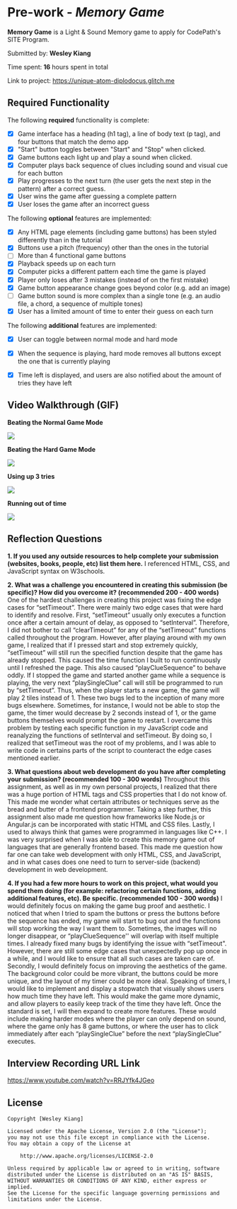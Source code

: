 # Pre-work - *Memory Game*

**Memory Game** is a Light & Sound Memory game to apply for CodePath's SITE Program. 

Submitted by: **Wesley Kiang**

Time spent: **16** hours spent in total

Link to project: https://unique-atom-diplodocus.glitch.me

## Required Functionality

The following **required** functionality is complete:

* [x] Game interface has a heading (h1 tag), a line of body text (p tag), and four buttons that match the demo app
* [x] "Start" button toggles between "Start" and "Stop" when clicked. 
* [x] Game buttons each light up and play a sound when clicked. 
* [x] Computer plays back sequence of clues including sound and visual cue for each button
* [x] Play progresses to the next turn (the user gets the next step in the pattern) after a correct guess. 
* [x] User wins the game after guessing a complete pattern
* [x] User loses the game after an incorrect guess

The following **optional** features are implemented:

* [x] Any HTML page elements (including game buttons) has been styled differently than in the tutorial
* [x] Buttons use a pitch (frequency) other than the ones in the tutorial
* [ ] More than 4 functional game buttons
* [x] Playback speeds up on each turn
* [x] Computer picks a different pattern each time the game is played
* [x] Player only loses after 3 mistakes (instead of on the first mistake)
* [x] Game button appearance change goes beyond color (e.g. add an image)
* [ ] Game button sound is more complex than a single tone (e.g. an audio file, a chord, a sequence of multiple tones)
* [x] User has a limited amount of time to enter their guess on each turn

The following **additional** features are implemented:
* [x] User can toggle between normal mode and hard mode
* [x] When the sequence is playing, hard mode removes all buttons except the one that is currently playing
* [x] Time left is displayed, and users are also notified about the amount of tries they have left


## Video Walkthrough (GIF)

**Beating the Normal Game Mode**

![](https://i.imgur.com/yP7aCKR.gif)


**Beating the Hard Game Mode**

![](https://i.imgur.com/rtoSU83.gif)


**Using up 3 tries**

![](https://i.imgur.com/pShBbdE.gif)


**Running out of time**

![](https://i.imgur.com/Hrzr2Am.gif)


## Reflection Questions
**1. If you used any outside resources to help complete your submission (websites, books, people, etc) list them here.**
I referenced HTML, CSS, and JavaScript syntax on W3schools.

**2. What was a challenge you encountered in creating this submission (be specific)? How did you overcome it? (recommended 200 - 400 words)** 
One of the hardest challenges in creating this project was fixing the edge cases for “setTimeout”. There were mainly two edge cases that were hard to identify and resolve. First, “setTimeout” usually only executes a function once after a certain amount of delay, as opposed to “setInterval”. Therefore, I did not bother to call “clearTimeout” for any of the “setTimeout” functions called throughout the program. However, after playing around with my own game, I realized that if I pressed start and stop extremely quickly, “setTimeout” will still run the specified function despite that the game has already stopped. This caused the time function I built to run continuously until I refreshed the page. This also caused “playClueSequence” to behave oddly. If I stopped the game and started another game while a sequence is playing, the very next “playSingleClue” call will still be programmed to run by “setTimeout”. Thus, when the player starts a new game, the game will play 2 tiles instead of 1. These two bugs led to the inception of many more bugs elsewhere. Sometimes, for instance, I would not be able to stop the game, the timer would decrease by 2 seconds instead of 1, or the game buttons themselves would prompt the game to restart. I overcame this problem by testing each specific function in my JavaScript code and reanalyzing the functions of setInterval and setTimeout. By doing so, I realized that setTimeout was the root of my problems, and I was able to write code in certains parts of the script to counteract the edge cases mentioned earlier.

**3. What questions about web development do you have after completing your submission? (recommended 100 - 300 words)**
Throughout this assignment, as well as in my own personal projects, I realized that there was a huge portion of HTML tags and CSS properties that I do not know of. This made me wonder what certain attributes or techniques serve as the bread and butter of a frontend programmer. Taking a step further, this assignment also made me question how frameworks like Node.js or Angular.js can be incorporated with static HTML and CSS files. 
Lastly, I used to always think that games were programmed in languages like C++. I was very surprised when I was able to create this memory game out of languages that are generally frontend based. This made me question how far one can take web development with only HTML, CSS, and JavaScript, and in what cases does one need to turn to server-side (backend) development in web development.

**4. If you had a few more hours to work on this project, what would you spend them doing (for example: refactoring certain functions, adding additional features, etc). Be specific. (recommended 100 - 300 words)**
I would definitely focus on making the game bug proof and aesthetic. I noticed that when I tried to spam the buttons or press the buttons before the sequence has ended, my game will start to bug out and the functions will stop working the way I want them to. Sometimes, the images will no longer disappear, or “playClueSequence'' will overlap with itself multiple times. I already fixed many bugs by identifying the issue with “setTimeout". However, there are still some edge cases that unexpectedly pop up once in a while, and I would like to ensure that all such cases are taken care of. Secondly, I would definitely focus on improving the aesthetics of the game. The background color could be more vibrant, the buttons could be more unique, and the layout of my timer could be more ideal. Speaking of timers, I would like to implement and display a stopwatch that visually shows users how much time they have left. This would make the game more dynamic, and allow players to easily keep track of the time they have left. Once the standard is set, I will then expand to create more features. These would include making harder modes where the player can only depend on sound, where the game only has 8 game buttons, or where the user has to click immediately after each “playSingleClue” before the next “playSingleClue” executes.



## Interview Recording URL Link

https://www.youtube.com/watch?v=RRJYfk4JGeo

## License

    Copyright [Wesley Kiang]

    Licensed under the Apache License, Version 2.0 (the "License");
    you may not use this file except in compliance with the License.
    You may obtain a copy of the License at

        http://www.apache.org/licenses/LICENSE-2.0

    Unless required by applicable law or agreed to in writing, software
    distributed under the License is distributed on an "AS IS" BASIS,
    WITHOUT WARRANTIES OR CONDITIONS OF ANY KIND, either express or implied.
    See the License for the specific language governing permissions and
    limitations under the License.
